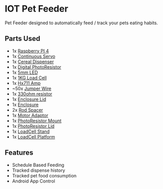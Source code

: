 # IOT Pet Feeder

Pet Feeder designed to automatically feed / track your pets eating habits.

## Parts Used

- 1x [Raspberry PI 4](https://www.amazon.com/dp/B07TD42S27/ref=twister_B07TN34PCN?_encoding=UTF8&psc=1)
- 1x [Continuous Servo](https://www.amazon.com/gp/product/B01MSAIL3D/ref=ppx_yo_dt_b_search_asin_title?ie=UTF8&psc=1)
- 1x [Cereal Dispenser](https://www.amazon.com/gp/product/B07HKPBM9Y/ref=ppx_yo_dt_b_search_asin_title?ie=UTF8&psc=1)
- 1x [Digital PhotoResistor](https://www.amazon.com/WINGONEER%C2%AE-Digital-Intensity-Resistor-Photoresistor/dp/B07B96DQTX/ref=sr_1_3?dchild=1&keywords=digital+photo+resistor&qid=1617421950&sr=8-3)
- 1x [5mm LED](https://www.amazon.com/MCIGICM-Circuit-Assorted-Science-Experiment/dp/B07PG84V17/ref=sr_1_3?dchild=1&keywords=5mm+led&qid=1617421980&sr=8-3)
- 1x [1KG Load Cell](https://www.adafruit.com/product/4540)
- 1x [Hx711 Amp](https://www.amazon.com/Amplifier-Breakout-Converter-Raspberry-Microcontroller/dp/B07MTYT95R/ref=sr_1_1?dchild=1&keywords=hx711&qid=1617422030&sr=8-1)
- ~50x [Jumper Wire](https://www.amazon.com/EDGELEC-Breadboard-Optional-Assorted-Multicolored/dp/B07GD2BWPY/ref=sr_1_3?dchild=1&keywords=jumper+wires&qid=1617422069&sr=8-3)
- 1x [330ohm resistor](https://www.amazon.com/Projects-100EP512330R-330-Resistors-Pack/dp/B0185FID32/ref=sr_1_3?dchild=1&keywords=330+ohm+resistor&qid=1617422096&sr=8-3)
- 1x [Enclosure Lid](https://github.com/Wurmatron/IOT-PedFeeder/blob/master/models/enclosure_lid.stl)
- 1x [Enclosure](https://github.com/Wurmatron/IOT-PedFeeder/blob/master/models/enclosure.stl)
- 2x [Rod Spacer](https://github.com/Wurmatron/IOT-PedFeeder/blob/master/models/rod-spacer.stl)
- 1x [Motor Adaptor](https://github.com/Wurmatron/IOT-PedFeeder/blob/master/models/motor_adaptor.stl)
- 1x [PhotoResistor Mount](https://github.com/Wurmatron/IOT-PedFeeder/blob/master/models/photo_holder.stl)
- 1x [PhotoResistor Lid](https://github.com/Wurmatron/IOT-PedFeeder/blob/master/models/photo_plate.stl)
- 1x [LoadCell Stand](https://www.thingiverse.com/thing:3129439)
- 1x [LoadCell Platform](https://www.thingiverse.com/thing:3129439)

## Features

- Schedule Based Feeding
- Tracked dispense history
- Tracked pet food consumption
- Android App Control
